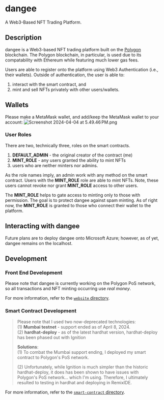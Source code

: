 # dangee
A Web3-Based NFT Trading Platform.

## Description
dangee is a Web3-based NFT trading platform built on the [Polygon](https://polygon.technology) blockchain. 
The Polygon blockchain, in particular, is used due to its compatability with Ethereum while featuring much lower gas fees.

Users are able to register onto the platform using Web3 Authentication (i.e., their wallets). Outside of authentication,
the user is able to:
1. interact with the smart contract, and 
2. mint and sell NFTs privately with other
users/wallets.

## Wallets
Please make a MetaMask wallet, and add/keep the MetaMask wallet to your account:
![Screenshot 2024-04-04 at 5.49.46 PM.png](..%2F..%2F..%2F..%2F..%2Fvar%2Ffolders%2F23%2Fjc9pcnfd10q2q27zck3k27vh0000gn%2FT%2FTemporaryItems%2FNSIRD_screencaptureui_pY0MU2%2FScreenshot%202024-04-04%20at%205.49.46%E2%80%AFPM.png)


### User Roles
There are two, technically three, roles on the smart contracts.
1. **DEFAULT_ADMIN** - the original creator of the contract (me)
2. **MINT_ROLE** - any users granted the ability to mint NFTs
3. users who are neither minters nor admins.

As the role names imply, an admin work with any method on the smart contract. Users with the **MINT_ROLE** role are able to mint NFTs.
Note, these users cannot revoke nor grant **MINT_ROLE** access to other users.

The **MINT_ROLE** helps to gate access to minting only to those with permission. The goal is to protect dangee against 
spam minting. As of right now, the **MINT_ROLE** is granted to those who connect their wallet to the platform.

## Interacting with dangee
Future plans are to deploy dangee onto Microsoft Azure; however, as of yet, dangee remains on the localhost.

## Development

### Front End Development
Please note that dangee is currently working on the Polygon PoS network, so all transactions and NFT minting occurring use _real money_.

For more information, refer to the [```website``` directory](https://github.com/grapemoli/dangee/tree/main/website).

### Smart Contract Development
> Please note that I used two now-deprecated technologies: <br>
> (1) **Mumbai testnet** - support ended as of April 8, 2024. <br>
> (2) **hardhat-deploy** - as of the latest hardhat version, hardhat-deploy has been phased out with Ignition 
> 
> **Solutions**: <br>
> (1) To combat the Mumbai support ending, I deployed my smart contract to Polygon's PoS network.
> 
> (2) Unfortunately, while Ignition is much simpler than the historic hardhat-deploy, it does has been shown to
> have issues with Polygon's PoS network... which I'm using. Therefore, I ultimately resulted to testing in hardhat
> and deploying in RemixIDE. 

For more information, refer to the [```smart-contract``` directory](https://github.com/grapemoli/dangee/tree/main/smart-contracts).
